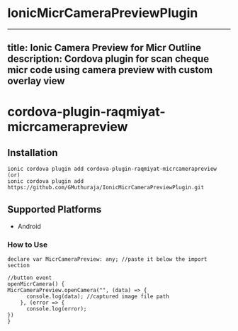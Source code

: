 # IonicMicrCameraPreviewPlugin

---
title: Ionic Camera Preview for Micr Outline 
description: Cordova plugin for scan cheque micr code using camera preview with custom overlay view
---

# cordova-plugin-raqmiyat-micrcamerapreview

## Installation
    ionic cordova plugin add cordova-plugin-raqmiyat-micrcamerapreview (or)
    ionic cordova plugin add https://github.com/GMuthuraja/IonicMicrCameraPreviewPlugin.git

## Supported Platforms
- Android

### How to Use
```
declare var MicrCameraPreview: any; //paste it below the import section

//button event
openMicrCamera() { 
MicrCameraPreview.openCamera("", (data) => {
      console.log(data); //captured image file path
    }, (error => {
      console.log(error);
})
}
```